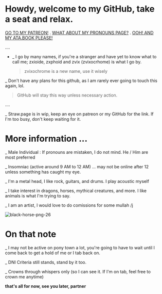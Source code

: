 #   Howdy, welcome to my GitHub, take a seat and relax.

[GO TO MY PATREON!](https://www.patreon.com/c/user/about?u=85089921) . [WHAT ABOUT MY PRONOUNS PAGE?](https://en.pronouns.page/account) . [OOH! AND MY ATA.BOOK PLEASE!](https://zxioide.atabook.org/)

....

- _ I go by many names, if you're a stranger and have yet to know what to call me; zxioide, zxphoid and zvix (zvixocrhome) is what I go by.

  > zvixochrome is a new name, use it wisely

_ Don't have any plans for this github, as I am rarely ever going to touch this again, lol.
  > GitHub will stay this way unless necessary action.

....

_ Straw.page is in wip, keep an eye on patreon or my GitHub for the link. If I'm too busy, don't keep waiting for it.


# More information ...

_ Male Individual : If pronouns are mistaken, I do not mind. He / Him are most preferred

_ Insomniac (active around 9 AM to 12 AM) ... may not be online after 12 unless something has caught my eye.

_ I'm a metal head, I like rock, guitars, and drums. I play acoustic myself 

_ I take interest in dragons, horses, mythical creatures, and more. I like animals is what I'm trying to say.

_ I am an artist, I would love to do comissions for some mullah /j

![black-horse-png-26](https://github.com/user-attachments/assets/b3b3677c-67c4-4591-878f-56e2dcb56542)


# On that note

_ I may not be active on pony town a lot, you're going to have to wait until I come back to get a hold of me or I tab back on. 

_ DNI Criteria still stands, stand by it too.

_ Crowns through whispers only (so I can see it. If I'm on tab, feel free to crown me anytime)


**that's all for now, see you later, partner**
